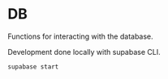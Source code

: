 # DB

Functions for interacting with the database.

Development done locally with supabase CLI.

```bash
supabase start
```
